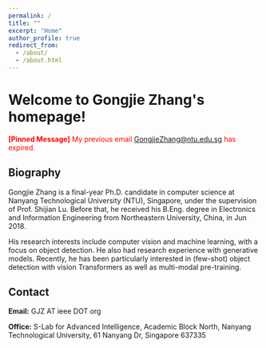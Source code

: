 ```yaml
---
permalink: /
title: ""
excerpt: "Home"
author_profile: true
redirect_from: 
  - /about/
  - /about.html
---
```


Welcome to Gongjie Zhang's homepage!
======

<span style="color:red">__[Pinned Message]__ My previous email GongjieZhang@ntu.edu.sg has expired.</span>

Biography
------
Gongjie Zhang is a final-year Ph.D. candidate in computer science at Nanyang Technological University (NTU), Singapore, under the supervision of Prof. Shijian Lu. Before that, he received his B.Eng. degree in Electronics and Information Engineering from Northeastern University, China, in Jun 2018.

His research interests include computer vision and machine learning, with a focus on object detection. He also had research experience with generative models. Recently, he has been particularly interested in (few-shot) object detection with vision Transformers as well as multi-modal pre-training.


Contact
------
**Email:** GJZ AT ieee DOT org

**Office:** S-Lab for Advanced Intelligence, Academic Block North, Nanyang Technological University, 61 Nanyang Dr, Singapore 637335
